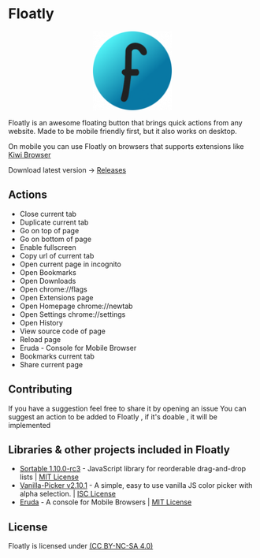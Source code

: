 # Floatly
<p align="center">
 <img src="icons/icon152.png" alt="MTI"
	title="b2ntp" width="160" height="160" />
</p>

Floatly is an awesome floating button that brings quick actions from any website.
Made to be mobile friendly first, but it also works on desktop.

On mobile you can use Floatly on browsers that supports extensions like [Kiwi Browser](https://kiwibrowser.com/)

Download latest version -> [Releases](https://github.com/d3ward/floatly/releases)
## Actions

  - Close current tab
  - Duplicate current tab
  - Go on top of page
  - Go on bottom of page
  - Enable fullscreen
  - Copy url of current tab
  - Open current page in incognito
  - Open Bookmarks
  - Open Downloads
  - Open chrome://flags
  - Open Extensions page
  - Open Homepage chrome://newtab
  - Open Settings chrome://settings
  - Open History
  - View source code of page
  - Reload page
  - Eruda - Console for Mobile Browser
  - Bookmarks current tab 
  - Share current page
  
## Contributing

If you have a suggestion feel free to share it by opening an issue
You can suggest an action to be added to Floatly , if it's doable , it will be implemented 

## Libraries & other projects included in Floatly

 - [Sortable 1.10.0-rc3](https://sortablejs.github.io/Sortable/) - JavaScript library for reorderable drag-and-drop lists  | [MIT License](https://github.com/SortableJS/Sortable/blob/master/LICENSE)  
 - [Vanilla-Picker v2.10.1](https://vanilla-picker.js.org) - A simple, easy to use vanilla JS color picker with alpha selection. | [ISC License](https://github.com/Sphinxxxx/vanilla-picker/blob/master/LICENSE.md)
 - [Eruda](https://eruda.liriliri.io/) - A console for Mobile Browsers  | [MIT License](https://github.com/liriliri/eruda/blob/master/LICENSE)

 ## License

Floatly is licensed under [(CC BY-NC-SA 4.0)](https://creativecommons.org/licenses/by-nc-sa/4.0/)
